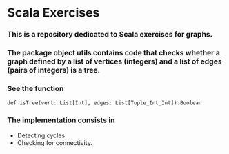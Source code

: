 # Scala Exercises
### This is a repository dedicated to Scala exercises for graphs.

### The package object utils contains code that checks whether a graph defined by a list of vertices (integers) and a list of edges (pairs of integers) is a tree.
### See the function
`def isTree(vert: List[Int], edges: List[Tuple_Int_Int]):Boolean`

### The implementation consists in
* Detecting cycles 
* Checking for connectivity.